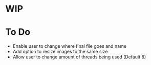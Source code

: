 # WIP

# To Do
- Enable user to change where final file goes and name
- Add option to resize images to the same size
- Allow user to change amount of threads being used (Default 8)
